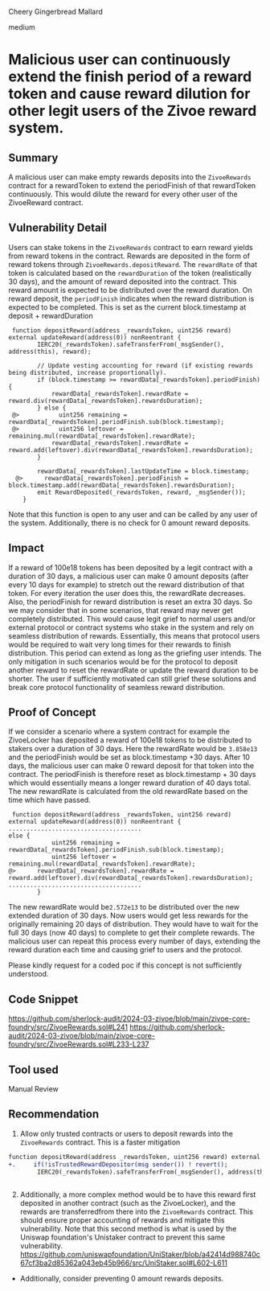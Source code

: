 Cheery Gingerbread Mallard

medium

# Malicious user can continuously extend the finish period of a reward token and cause reward dilution for other legit users of the Zivoe reward system.

## Summary
A malicious user can make empty rewards deposits into the `ZivoeRewards` contract for a rewardToken to extend the periodFinish of that rewardToken continuously. This would dilute the reward for every other user of the ZivoeReward contract. 

## Vulnerability Detail
Users can stake tokens in the `ZivoeRewards` contract to earn reward yields from reward tokens in the contract. Rewards are deposited in the form of reward tokens through `ZivoeRewards.depositReward`. The `rewardRate` of that token is calculated based on the `rewardDuration` of the token (realistically 30 days), and the amount of reward deposited into the contract. This reward amount is expected to be distributed over the reward duration. On reward deposit, the `periodFinish` indicates when the reward distribution is expected to be completed. This is set as the current block.timestamp at deposit + rewardDuration

```solidity
 function depositReward(address _rewardsToken, uint256 reward) external updateReward(address(0)) nonReentrant {
        IERC20(_rewardsToken).safeTransferFrom(_msgSender(), address(this), reward);

        // Update vesting accounting for reward (if existing rewards being distributed, increase proportionally).
        if (block.timestamp >= rewardData[_rewardsToken].periodFinish) {
            rewardData[_rewardsToken].rewardRate = reward.div(rewardData[_rewardsToken].rewardsDuration);
        } else {
 @>           uint256 remaining = rewardData[_rewardsToken].periodFinish.sub(block.timestamp);
 @>           uint256 leftover = remaining.mul(rewardData[_rewardsToken].rewardRate);
            rewardData[_rewardsToken].rewardRate = reward.add(leftover).div(rewardData[_rewardsToken].rewardsDuration);
        }

        rewardData[_rewardsToken].lastUpdateTime = block.timestamp;
  @>      rewardData[_rewardsToken].periodFinish = block.timestamp.add(rewardData[_rewardsToken].rewardsDuration);
        emit RewardDeposited(_rewardsToken, reward, _msgSender());
    }
```
Note that this function is open to any user and can be called by any user of the system. Additionally, there is no check for 0 amount reward deposits. 
## Impact
If a reward of 100e18 tokens has been deposited by a legit contract with a duration of 30 days, a malicious user can make 0 amount deposits (after every 10 days for example) to stretch out the reward distribution of that token. For every iteration the user does this, the rewardRate decreases. Also, the periodFinish for reward distribution is reset an extra 30 days. So we may consider that in some scenarios, that reward may never get completely distributed. 
This would cause legit grief to normal users and/or external protocol or contract systems who stake in the system and rely on seamless distribution of rewards. Essentially, this means that protocol users would be required to wait very long times for their rewards to finish distribution. This period can extend as long as the griefing user intends.
The only mitigation in such scenarios would be for the protocol to deposit another reward to reset the rewardRate or update the reward duration to be shorter. The user if sufficiently motivated can still grief these solutions and break core protocol functionality of seamless reward distribution.

## Proof of Concept
If we consider a scenario where a system contract for example the ZivoeLocker has deposited a reward of 100e18 tokens to be distributed to stakers over a duration of 30 days.
Here the rewardRate would be `3.858e13` and the periodFinish would be set as block.timestamp +30 days.
After 10 days, the malicious user can make 0 reward deposit for that token into the contract. The periodFinish is therefore reset as block.timestamp + 30 days which would essentially means a longer reward duration of 40 days total. 
The new rewardRate is calculated from the old rewardRate based on the time which have passed.
```solidity
 function depositReward(address _rewardsToken, uint256 reward) external updateReward(address(0)) nonReentrant {
.....................................
else {
            uint256 remaining = rewardData[_rewardsToken].periodFinish.sub(block.timestamp);
            uint256 leftover = remaining.mul(rewardData[_rewardsToken].rewardRate);
@>      rewardData[_rewardsToken].rewardRate = reward.add(leftover).div(rewardData[_rewardsToken].rewardsDuration);
.....................................
        }
```
The new rewardRate would be`2.572e13` to be distributed over the new extended duration of 30 days. Now users would get less rewards for the originally remaining 20 days of distribution. They would have to wait for the full 30 days (now 40 days) to complete to get their complete rewards. 
The malicious user can repeat this process every number of days, extending the reward duration each time and causing grief to users and the protocol.

Please kindly request for a coded poc if this concept is not sufficiently understood.

## Code Snippet
https://github.com/sherlock-audit/2024-03-zivoe/blob/main/zivoe-core-foundry/src/ZivoeRewards.sol#L241
https://github.com/sherlock-audit/2024-03-zivoe/blob/main/zivoe-core-foundry/src/ZivoeRewards.sol#L233-L237
## Tool used

Manual Review

## Recommendation
1. Allow only trusted contracts or users to deposit rewards into the `ZivoeRewards` contract. This is a faster mitigation
```diff
function depositReward(address _rewardsToken, uint256 reward) external updateReward(address(0)) nonReentrant {
+.     if(!isTrustedRewardDepositor(msg sender()) ! revert();
        IERC20(_rewardsToken).safeTransferFrom(_msgSender(), address(this), reward);
     
```
2. Additionally, a more complex method would be to have this reward first deposited in another contract (such as the ZivoeLocker), and the rewards are transferredfrom there into the `ZivoeRewards` contract. This should ensure proper accounting of rewards and mitigate this vulnerability. 
Note that this second method is what is used by the Uniswap foundation's Unistaker contract to prevent this same vulnerability. https://github.com/uniswapfoundation/UniStaker/blob/a42414d988740c67cf3ba2d85362a043eb45b966/src/UniStaker.sol#L602-L611

- Additionally, consider preventing 0 amount rewards deposits.